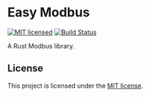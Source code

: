 # Easy Modbus
[![MIT licensed][mit-badge]][mit-url]
[![Build Status][actions-badge]][actions-url]

[mit-badge]: https://img.shields.io/badge/license-MIT-red.svg
[mit-url]: https://github.com/yangyize/easy-modbus/blob/main/LICENSE
[actions-badge]: https://github.com/yangyize/easy-modbus/actions/workflows/main.yml/badge.svg?branch=main
[actions-url]: https://github.com/yangyize/easy-modbus/actions/workflows/main.yml

A Rust Modbus library.

## License

This project is licensed under the [MIT license].

[MIT license]: https://github.com/yangyize/easy-modbus/blob/main/LICENSE
